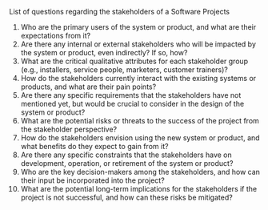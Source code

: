 List of questions regarding the stakeholders of a Software Projects

1. Who are the primary users of the system or product, and what are their expectations from it?
2. Are there any internal or external stakeholders who will be impacted by the system or product, even indirectly? If so, how?
3. What are the critical qualitative attributes for each stakeholder group (e.g., installers, service people, marketers, customer trainers)?
4. How do the stakeholders currently interact with the existing systems or products, and what are their pain points?
5. Are there any specific requirements that the stakeholders have not mentioned yet, but would be crucial to consider in the design of the system or product?
6. What are the potential risks or threats to the success of the project from the stakeholder perspective?
7. How do the stakeholders envision using the new system or product, and what benefits do they expect to gain from it?
8. Are there any specific constraints that the stakeholders have on development, operation, or retirement of the system or product?
9. Who are the key decision-makers among the stakeholders, and how can their input be incorporated into the project?
10. What are the potential long-term implications for the stakeholders if the project is not successful, and how can these risks be mitigated?
